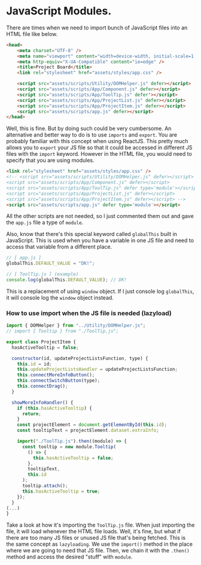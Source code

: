 # JavaScript Modules.

There are times when we need to import bunch of JavaScript files into an HTML file like below.

```html
<head>
    <meta charset="UTF-8" />
    <meta name="viewport" content="width=device-width, initial-scale=1.0" />
    <meta http-equiv="X-UA-Compatible" content="ie=edge" />
    <title>Project Board</title>
    <link rel="stylesheet" href="assets/styles/app.css" />

    <script src="assets/scripts/Utility/DOMHelper.js" defer></script>
    <script src="assets/scripts/App/Component.js" defer></script>
    <script src="assets/scripts/App/ToolTip.js" defer'></script>
    <script src="assets/scripts/App/ProjectList.js" defer></script>
    <script src="assets/scripts/App/ProjectItem.js" defer></script>
    <script src="assets/scripts/app.js" defer></script>
</head>
```

Well, this is fine. But by doing such could be very cumbersome. An alternative and better way to do is to use `imports` and `export`. You are probably familiar with this concept when using ReactJS. This pretty much allows you to `export` your JS file so that it could be accessed in different JS files with the `import` keyword.
However in the HTML file, you would need to specify that you are using modules.

```html
<link rel="stylesheet" href="assets/styles/app.css" />
<!-- <script src="assets/scripts/Utility/DOMHelper.js" defer></script>
<script src="assets/scripts/App/Component.js" defer></script>
<script src="assets/scripts/App/ToolTip.js" defer type='module'></script>
<script src="assets/scripts/App/ProjectList.js" defer></script>
<script src="assets/scripts/App/ProjectItem.js" defer></script> -->
<script src="assets/scripts/app.js" defer type='module'></script>
```

All the other scripts are not needed, so I just commented them out and gave the `app.js` file a type of `module`.

Also, know that there's this special keyword called `globalThis` built in JavaScript. This is used when you have a variable in one JS file and need to access that variable from a different place.

```javascript
// [ app.js ]
globalThis.DEFAULT_VALUE = "DK!";

// [ ToolTip.js ] (example)
console.log(globalThis.DEFAULT_VALUE); // DK!
```

This is a replacement of using `window` object. If I just console log `globalThis`, it will console log the `window` object instead.

### How to use import when the JS file is needed (lazyload)

```javascript
import { DOMHelper } from "../Utility/DOMHelper.js";
// import { Tooltip } from "./ToolTip.js";

export class ProjectItem {
  hasActiveTooltip = false;

  constructor(id, updateProjectListsFunction, type) {
    this.id = id;
    this.updateProjectListsHandler = updateProjectListsFunction;
    this.connectMoreInfoButton();
    this.connectSwitchButton(type);
    this.connectDrag();
  }

  showMoreInfoHandler() {
    if (this.hasActiveTooltip) {
      return;
    }
    const projectElement = document.getElementById(this.id);
    const tooltipText = projectElement.dataset.extraInfo;

    import("./ToolTip.js").then((module) => {
      const tooltip = new module.Tooltip(
        () => {
          this.hasActiveTooltip = false;
        },
        tooltipText,
        this.id
      );
      tooltip.attach();
      this.hasActiveTooltip = true;
    });
  }
(...)
}
```

Take a look at how it's importing the `ToolTip.js` file. When just importing the file, it will load whenever the HTML file loads. Well, it's fine, but what if there are too many JS files or unused JS file that's being fetched.
This is the same concept as `lazyloading`. We use the `import()` method in the place where we are going to need that JS file. Then, we chain it with the `.then()` method and access the desired "stuff" with `module`.
